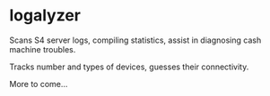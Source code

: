 # logalyzer

Scans S4 server logs, compiling statistics, assist in diagnosing cash machine troubles.

Tracks number and types of devices, guesses their connectivity.

More to come...
